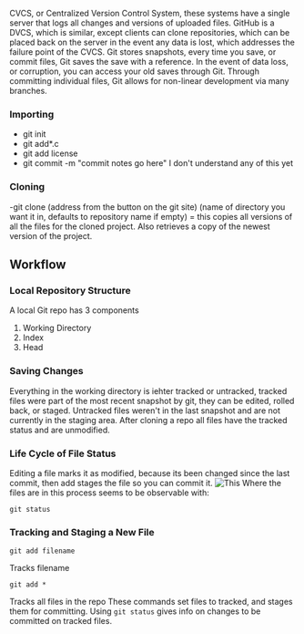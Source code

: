 CVCS, or Centralized Version Control System, these systems have a single server that logs all changes and versions of uploaded files. GitHub is a DVCS, which is similar, except clients can clone repositories, which can be placed back on the server in the event any data is lost, which addresses the failure point of the CVCS. Git stores snapshots, every time you save, or commit files, Git saves the save with a reference. In the event of data loss, or corruption, you can access your old saves through Git. Through committing individual files, Git allows for non-linear development via many branches.


### Importing
- git init
- git add*.c
- git add license
- git commit -m "commit notes go here"
I don't understand any of this yet

### Cloning
-git clone (address from the button on the git site) (name of directory you want it in, defaults to repository name if empty) = this copies all versions of all the files for the cloned project. Also retrieves a copy of the newest version of the project.


## Workflow

### Local Repository Structure
A local Git repo has 3 components
1. Working Directory
2. Index
3. Head

### Saving Changes
Everything in the working directory is iehter tracked or untracked, tracked files were part of the most recent snapshot by git, they can be edited, rolled back, or staged. Untracked files weren't in the last snapshot and are not currently in the staging area. After cloning a repo all files have the tracked status and are unmodified.

### Life Cycle of File Status
Editing a file marks it as modified, because its been changed since the last commit, then add stages the file so you can commit it.
![This](https://blog.udemy.com/wp-content/uploads/2015/08/image006.png)
Where the files are in this process seems to be observable with:
```
git status
```

### Tracking and Staging a New File
```
git add filename
```
Tracks filename
```
git add *
```
Tracks all files in the repo
These commands set files to tracked, and stages them for committing.
Using ```git status``` gives info on changes to be committed on tracked files.
